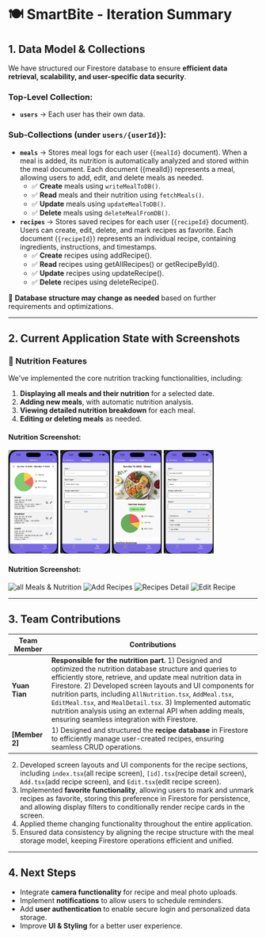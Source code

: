 # 🍽️ SmartBite - Iteration Summary

## 1. Data Model & Collections  
We have structured our Firestore database to ensure **efficient data retrieval, scalability, and user-specific data security**.

### **Top-Level Collection:**  
- **`users`** → Each user has their own data.

### **Sub-Collections (under `users/{userId}`):**  
- **`meals`** → Stores meal logs for each user (`{mealId}` document). When a meal is added, its nutrition is automatically analyzed 
and stored within the meal document. Each document ({mealId}) represents a meal, allowing users to add, edit, and delete meals as needed.
  - ✅ **Create** meals using `writeMealToDB()`.  
  - ✅ **Read** meals and their nutrition using `fetchMeals()`.  
  - ✅ **Update** meals using `updateMealToDB()`.  
  - ✅ **Delete** meals using `deleteMealFromDB()`.  
- **`recipes`** → Stores saved recipes for each user (`{recipeId}` document).  
Users can create, edit, delete, and mark recipes as favorite. Each document (`{recipeId}`) represents an individual recipe, containing ingredients, instructions, and timestamps.
  - ✅ **Create** recipes using addRecipe().
  - ✅ **Read** recipes using getAllRecipes() or getRecipeById().
  - ✅ **Update** recipes using updateRecipe().
  - ✅ **Delete** recipes using deleteRecipe().

 

📌 **Database structure may change as needed** based on further requirements and optimizations.

---



## 2. Current Application State with Screenshots  

### 🥗 Nutrition Features  

We've implemented the core nutrition tracking functionalities, including:  

1. **Displaying all meals and their nutrition** for a selected date.  
2. **Adding new meals**, with automatic nutrition analysis.  
3. **Viewing detailed nutrition breakdown** for each meal.  
4. **Editing or deleting meals** as needed.  


#### Nutrition Screenshot:  
<img src="assets/nutritionPhoto/allNutritions.png" alt="all Meals & Nutrition" width="20%"/>
<img src="assets/nutritionPhoto/addMeal.png" alt="Add Meals" width="20%"/>
<img src="assets/nutritionPhoto/mealDetail.png" alt="Meals Detail" width="20%"/>
<img src="assets/nutritionPhoto/editMeal.png" alt="Edit Meals" width="20%"/>

#### Nutrition Screenshot:  
<img src="assets/nutritionPhoto/allRecipes.png" alt="all Meals & Nutrition" width="20%"/>
<img src="assets/nutritionPhoto/addRecipe.png" alt="Add Recipes" width="20%"/>
<img src="assets/nutritionPhoto/recipeDetail.png" alt="Recipes Detail" width="20%"/>
<img src="assets/nutritionPhoto/editRecipe.png" alt="Edit Recipe" width="20%"/>

---

## 3. Team Contributions  
| **Team Member** | **Contributions** |
|----------------|------------------|
| **Yuan Tian** |  **Responsible for the nutrition part.** 1) Designed and optimized the nutrition database structure and queries to efficiently store, retrieve, and update meal nutrition data in Firestore.  2) Developed screen layouts and UI components for nutrition parts, including `AllNutrition.tsx`, `AddMeal.tsx`, `EditMeal.tsx`, and `MealDetail.tsx`.  3) Implemented automatic nutrition analysis using an external API when adding meals, ensuring seamless integration with Firestore. |
| **[Member 2]** | 1) Designed and structured the **recipe database** in Firestore to efficiently manage user-created recipes, ensuring seamless CRUD operations.  
2) Developed screen layouts and UI components for the recipe sections, including `index.tsx`(all recipe screen), `[id].tsx`(recipe detail screen), `Add.tsx`(add recipe screen), and `Edit.tsx`(edit recipe screen).  
3) Implemented **favorite functionality**, allowing users to mark and unmark recipes as favorite, storing this preference in Firestore for persistence, and allowing display filters to conditionally render recipe cards in the screen.
4) Applied theme changing functionality throughout the entire application.
4) Ensured data consistency by aligning the recipe structure with the meal storage model, keeping Firestore operations efficient and unified. 



---

## 4. Next Steps  
- Integrate **camera functionality** for recipe and meal photo uploads.
- Implement **notifications** to allow users to schedule reminders. 
- Add **user authentication** to enable secure login and personalized data storage.
- Improve **UI & Styling** for a better user experience.


